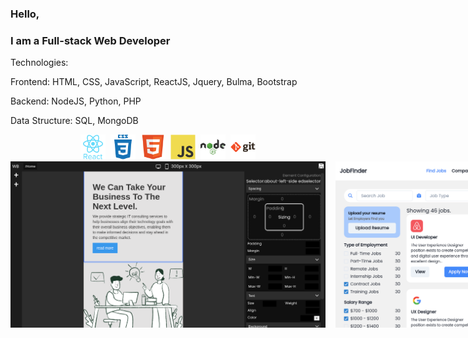 ### Hello,
### I am a Full-stack Web Developer


Technologies:

Frontend:
HTML, CSS, JavaScript, ReactJS, Jquery, Bulma, Bootstrap

Backend:
NodeJS, Python, PHP

Data Structure:
SQL, MongoDB

<div  align="center">
<img src="https://github.com/devicons/devicon/blob/master/icons/react/react-original-wordmark.svg" title="React" alt="React" width="40" height="40"/>&nbsp; <img src="https://github.com/devicons/devicon/blob/master/icons/css3/css3-plain-wordmark.svg"  title="CSS3" alt="CSS" width="40" height="40"/>&nbsp; <img src="https://github.com/devicons/devicon/blob/master/icons/html5/html5-original.svg" title="HTML5" alt="HTML" width="40" height="40"/>&nbsp; <img src="https://github.com/devicons/devicon/blob/master/icons/javascript/javascript-original.svg" title="JavaScript" alt="JavaScript" width="40" height="40"/>&nbsp; <img src="https://github.com/devicons/devicon/blob/master/icons/nodejs/nodejs-original-wordmark.svg" title="NodeJS" alt="NodeJS" width="40" height="40"/>&nbsp; <img src="https://github.com/devicons/devicon/blob/master/icons/git/git-original-wordmark.svg" title="Git" **alt="Git" width="40" height="40"/>

</div>

<div style="display:flex;flex-direction:row;gap:1rem;">

<img width="100%" src="https://github.com/MichaelRogerss/Website-Builder/blob/main/localhost_5000_(portfolio%20desktop).png?raw=true"/>

<img width="100%" src="https://github.com/MichaelRogerss/JobFinder/blob/main/michaelrogerss.github.io_JobFinder_(portfolio%20desktop).png?raw=true"/>

<img width="100%" src="https://raw.githubusercontent.com/MichaelRogerss/Tropicana-Landing-Page/main/michaelrogerss.github.io_Tropicana-Landing-Page_(portfolio%20desktop).png"/>

<img width="100%" src="https://raw.githubusercontent.com/MichaelRogerss/AirBnb-Landing-Page/main/michaelrogerss.github.io_AirBnb-Landing-Page_(portfolio%20desktop).png"/>
</div>

